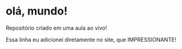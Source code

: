 # olá, mundo!
 Repositório criado em uma aula ao vivo!

Essa linha eu adicionei diretamente no site, que IMPRESSIONANTE!
